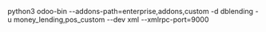 python3 odoo-bin --addons-path=enterprise,addons,custom -d dblending -u money_lending,pos_custom --dev xml --xmlrpc-port=9000
